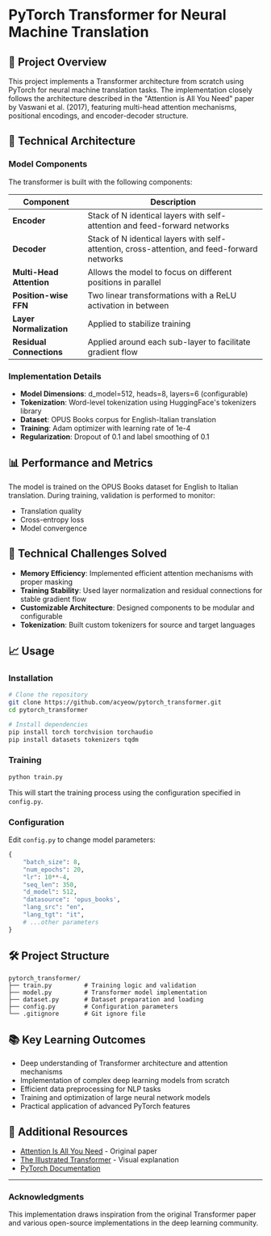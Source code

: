 # PyTorch Transformer for Neural Machine Translation

## 🚀 Project Overview

This project implements a Transformer architecture from scratch using PyTorch for neural machine translation tasks. The implementation closely follows the architecture described in the "Attention is All You Need" paper by Vaswani et al. (2017), featuring multi-head attention mechanisms, positional encodings, and encoder-decoder structure.

## 🔧 Technical Architecture

### Model Components

The transformer is built with the following components:

| Component                | Description                                                                                 |
| ------------------------ | ------------------------------------------------------------------------------------------- |
| **Encoder**              | Stack of N identical layers with self-attention and feed-forward networks                   |
| **Decoder**              | Stack of N identical layers with self-attention, cross-attention, and feed-forward networks |
| **Multi-Head Attention** | Allows the model to focus on different positions in parallel                                |
| **Position-wise FFN**    | Two linear transformations with a ReLU activation in between                                |
| **Layer Normalization**  | Applied to stabilize training                                                               |
| **Residual Connections** | Applied around each sub-layer to facilitate gradient flow                                   |

### Implementation Details

- **Model Dimensions**: d_model=512, heads=8, layers=6 (configurable)
- **Tokenization**: Word-level tokenization using HuggingFace's tokenizers library
- **Dataset**: OPUS Books corpus for English-Italian translation
- **Training**: Adam optimizer with learning rate of 1e-4
- **Regularization**: Dropout of 0.1 and label smoothing of 0.1

## 📊 Performance and Metrics

The model is trained on the OPUS Books dataset for English to Italian translation. During training, validation is performed to monitor:

- Translation quality
- Cross-entropy loss
- Model convergence

## 🧠 Technical Challenges Solved

- **Memory Efficiency**: Implemented efficient attention mechanisms with proper masking
- **Training Stability**: Used layer normalization and residual connections for stable gradient flow
- **Customizable Architecture**: Designed components to be modular and configurable
- **Tokenization**: Built custom tokenizers for source and target languages

## 📈 Usage

### Installation

```bash
# Clone the repository
git clone https://github.com/acyeow/pytorch_transformer.git
cd pytorch_transformer

# Install dependencies
pip install torch torchvision torchaudio
pip install datasets tokenizers tqdm
```

### Training

```bash
python train.py
```

This will start the training process using the configuration specified in `config.py`.

### Configuration

Edit `config.py` to change model parameters:

```python
{
    "batch_size": 8,
    "num_epochs": 20,
    "lr": 10**-4,
    "seq_len": 350,
    "d_model": 512,
    "datasource": 'opus_books',
    "lang_src": "en",
    "lang_tgt": "it",
    # ...other parameters
}
```

## 🛠️ Project Structure

```
pytorch_transformer/
├── train.py         # Training logic and validation
├── model.py         # Transformer model implementation
├── dataset.py       # Dataset preparation and loading
├── config.py        # Configuration parameters
└── .gitignore       # Git ignore file
```

## 📚 Key Learning Outcomes

- Deep understanding of Transformer architecture and attention mechanisms
- Implementation of complex deep learning models from scratch
- Efficient data preprocessing for NLP tasks
- Training and optimization of large neural network models
- Practical application of advanced PyTorch features

## 🔗 Additional Resources

- [Attention Is All You Need](https://arxiv.org/abs/1706.03762) - Original paper
- [The Illustrated Transformer](http://jalammar.github.io/illustrated-transformer/) - Visual explanation
- [PyTorch Documentation](https://pytorch.org/docs/stable/index.html)

---

### Acknowledgments

This implementation draws inspiration from the original Transformer paper and various open-source implementations in the deep learning community.
